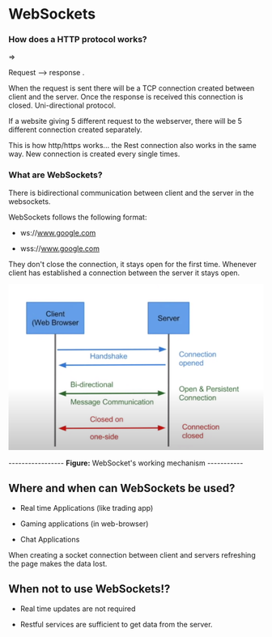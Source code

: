 # WebSockets

### How does a HTTP protocol works? 

=>  

Request --> response .  

When the request is sent there will be a TCP connection created between client and the server. Once the response is received this connection is closed. Uni-directional protocol. 

 

If a website giving 5 different request to the webserver, there will be 5 different connection created separately.  

 

This is how http/https works... the Rest connection also works in the same way. New connection is created every single times. 

 

### What are WebSockets? 

 

There is bidirectional communication between client and the server in the websockets. 

 

WebSockets follows the following format: 

 * ws://www.google.com 

* wss://www.google.com 

  

 They don't close the connection, it stays open for the first time. Whenever client has established a connection between the server it stays open.  


![pic](websocket_flow.png)
 
----------------- **Figure:** WebSocket's working mechanism -----------


 

## Where and when can WebSockets be used? 

* Real time Applications (like trading app)  

* Gaming applications (in web-browser) 

* Chat Applications 

 

 
When creating a socket connection between client and servers refreshing the page makes the data lost. 

 

## When not to use WebSockets!? 

* Real time updates are not required 

* Restful services are sufficient to get data from the server. 